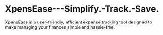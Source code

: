 # XpensEase---Simplify.-Track.-Save.
XpensEase is a user-friendly, efficient expense tracking tool designed to make managing your finances simple and hassle-free.
